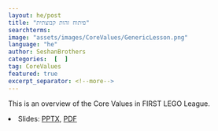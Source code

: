 ```yaml
---
layout: he/post
title: "פיתוח זהות קבוצתית"
searchterms:
image: "assets/images/CoreValues/GenericLesson.png"
language: "he"
author: SeshanBrothers
categories:  [  ]
tag: CoreValues
featured: true
excerpt_separator: <!--more-->
---
```

 This is an overview of the Core Values in FIRST LEGO League.
 <!--more-->

 <li class="ng-binding">Slides:
 <a href="/he/CoreValues/files/TeamIdentity.pptx">PPTX</a>,
 <a href="/he/CoreValues/files/TeamIdentity.pdf">PDF</a>

 </li>
